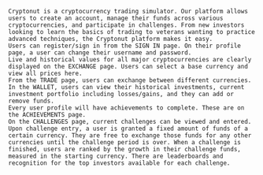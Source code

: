 	Cryptonut is a cryptocurrency trading simulator. Our platform allows users to create an account, manage their funds across various cryptocurrencies, and participate in challenges. From new investors looking to learn the basics of trading to veterans wanting to practice advanced techniques, the Cryptonut platform makes it easy.
	Users can register/sign in from the SIGN IN page. On their profile page, a user can change their username and password.
	Live and historical values for all major cryptocurrencies are clearly displayed on the EXCHANGE page. Users can select a base currency and view all prices here.
	From the TRADE page, users can exchange between different currencies.
	In the WALLET, users can view their historical investments, current investment portfolio including losses/gains, and they can add or remove funds.
	Every user profile will have achievements to complete. These are on the ACHIEVEMENTS page.
	On the CHALLENGES page, current challenges can be viewed and entered. Upon challenge entry, a user is granted a fixed amount of funds of a certain currency. They are free to exchange those funds for any other currencies until the challenge period is over. When a challenge is finished, users are ranked by the growth in their challenge funds, measured in the starting currency. There are leaderboards and recognition for the top investors available for each challenge.
